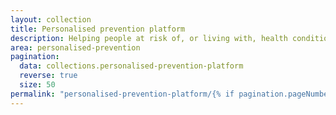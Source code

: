 ```yaml
---
layout: collection
title: Personalised prevention platform
description: Helping people at risk of, or living with, health conditions to find appropriate services
area: personalised-prevention
pagination:
  data: collections.personalised-prevention-platform
  reverse: true
  size: 50
permalink: "personalised-prevention-platform/{% if pagination.pageNumber > 0 %}page/{{ pagination.pageNumber + 1 }}{% endif %}/"
---
```

